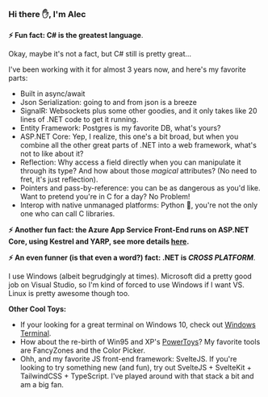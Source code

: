 ### Hi there ✋, I'm Alec
 
__⚡ Fun fact: C# is the greatest language__.

Okay, maybe it's not a fact, but C# still is pretty great...

I've been working with it for almost 3 years now, and here's my favorite parts:
- Built in async/await
- Json Serialization: going to and from json is a breeze
- SignalR: Websockets plus some other goodies, and it only takes like 20 lines of .NET code to get it running.
- Entity Framework: Postgres is my favorite DB, what's yours?
- ASP.NET Core: Yep, I realize, this one's a bit broad, but when you combine all the other great parts of .NET into a web framework, what's not to like about it?
- Reflection: Why access a field directly when you can manipulate it through its type? And how about those *magical* attributes? (No need to fret, it's just reflection).
- Pointers and pass-by-reference: you can be as dangerous as you'd like. Want to pretend you're in C for a day? No Problem!
- Interop with native unmanaged platforms: Python 🐍, you're not the only one who can call C libraries.

__⚡ Another fun fact: the Azure App Service Front-End runs on ASP.NET Core, using Kestrel and YARP, see more details [here](https://azure.github.io/AppService/2022/08/16/A-Heavy-Lift.html).__

__⚡ An even funner (is that even a word?) fact: .NET is *CROSS PLATFORM*__.

I use Windows (albeit begrudgingly at times). Microsoft did a pretty good job on Visual Studio, so I'm kind of forced to use Windows if I want VS. Linux is pretty awesome though too.

__Other Cool Toys:__

- If your looking for a great terminal on Windows 10, check out [Windows Terminal](https://github.com/microsoft/terminal).
- How about the re-birth of Win95 and XP's [PowerToys](https://github.com/microsoft/PowerToys)? My favorite tools are FancyZones and the Color Picker.
- Ohh, and my favorite JS front-end framework: SvelteJS. If you're looking to try something new (and fun), try out SvelteJS + SvelteKit + TailwindCSS + TypeScript. I've played around with that stack a bit and am a big fan. 

